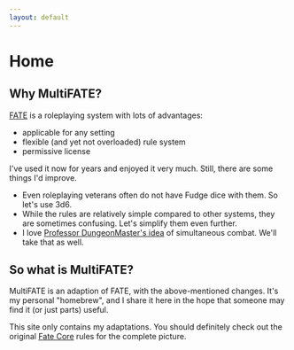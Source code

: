 ```yaml
---
layout: default
---
```


# Home

## Why MultiFATE?

[FATE](https://fate-srd.com/) is a roleplaying system with lots of advantages:
* applicable for any setting
* flexible (and yet not overloaded) rule system
* permissive license

I've used it now for years and enjoyed it very much. Still, there are some things I'd improve.

* Even roleplaying veterans often do not have Fudge dice with them. So let's use 3d6. 
* While the rules are relatively simple compared to other systems, they are sometimes confusing. Let's simplify them even further. 
* I love [Professor DungeonMaster's idea](https://www.youtube.com/watch?v=y_mxYKzEjms) of simultaneous combat. We'll take that as well.

## So what is MultiFATE?

MultiFATE is an adaption of FATE, with the above-mentioned changes.
It's my personal "homebrew", and I share it here in the hope that someone may find it (or just parts) useful.

This site only contains my adaptations.
You should definitely check out the original [Fate Core](https://fate-srd.com/fate-core) rules for the complete picture.
